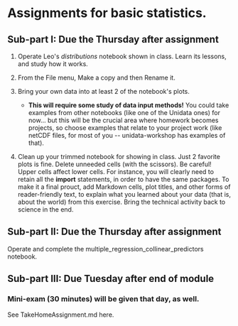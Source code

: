 # Assignments for basic statistics.

## Sub-part I: Due the Thursday after assignment

1. Operate Leo's _distributions_ notebook shown in class. Learn its lessons, and study how it works.
2. From the File menu, Make a copy and then Rename it. 
3. Bring your own data into at least 2 of the notebook's plots. 
      * **This will require some study of data input methods!** You could take examples from other notebooks (like one of the Unidata ones) for now... but this will be the crucial area where homework becomes projects, so choose examples that relate to your project work (like netCDF files, for most of you -- unidata-workshop has examples of that). 

4. Clean up your trimmed notebook for showing in class. Just 2 favorite plots is fine. Delete unneeded cells (with the scissors). Be careful! Upper cells affect lower cells. For instance, you will clearly need to retain all the **import** statements, in order to have the same packages. To make it a final prouct, add Markdown cells, plot titles, and other forms of reader-friendly text, to explain what you learned about your data (that is, about the world) from this exercise. Bring the technical activity back to science in the end. 

## Sub-part II: Due the Thursday after assignment

Operate and complete the multiple_regression_collinear_predictors notebook. 

## Sub-part III: Due Tuesday after end of module
### Mini-exam (30 minutes) will be given that day, as well. 

See TakeHomeAssignment.md here. 

